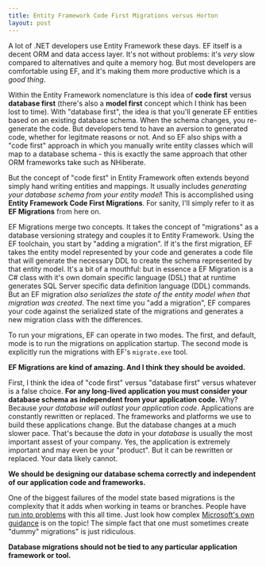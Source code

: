 ```yaml
---
title: Entity Framework Code First Migrations versus Horton
layout: post
---
```


A lot of .NET developers use Entity Framework these days. EF itself is a decent ORM and data access layer. It's not without problems: it's *very* slow compared to alternatives and quite a memory hog. But most developers are comfortable using EF, and it's making them more productive which is a *good thing*.

Within the Entity Framework nomenclature is this idea of **code first** versus **database first** (there's also a **model first** concept which I think has been lost to time). With "database first", the idea is that you'll generate EF entities based on an existing database schema. When the schema changes, you re-generate the code. But developers tend to have an aversion to generated code, whether for legitmate reasons or not. And so EF also ships with a "code first" approach in which you manually write entity classes which will map to a database schema - this is exactly the same approach that other ORM frameworks take such as NHiberate.

But the concept of "code first" in Entity Framework often extends beyond simply hand writing entities and mappings. It usually includes *generating your database schema from your entity model*! This is accomplished using **Entity Framework Code First Migrations**. For sanity, I'll simply refer to it as **EF Migrations** from here on.

EF Migrations merge two concepts. It takes the concept of "migrations" as a database versioning strategy and couples it to Entity Framework. Using the EF toolchain, you start by "adding a migration". If it's the first migration, EF takes the entity model represented by your code and generates a code file that will generate the necessary DDL to create the schema represented by that entity model. It's a bit of a mouthful: but in essence a EF Migration is a C# class with it's own domain specific language (DSL) that at runtime generates SQL Server specific data definition language (DDL) commands. But an EF migration *also serializes the state of the entity model when that migration was created*. The next time you "add a migration", EF compares your code against the serialized state of the migrations and generates a new migration class with the differences.

To run your migrations, EF can operate in two modes. The first, and default, mode is to run the migrations on application startup. The second mode is explicitly run the migrations with EF's `migrate.exe` tool.

**EF Migrations are kind of amazing. And I think they should be avoided.**

First, I think the idea of "code first" versus "database first" versus whatever is a false choice. **For any long-lived application you must consider your database schema as independent from your application code.** Why? Because *your database will outlast your application code*. Applications are constantly rewritten or replaced. The frameworks and platforms we use to build these applications change. But the database changes at a much slower pace. That's because the *data* in your *database* is usually the most important assest of your company. Yes, the application is extremely important and may even be your "product". But it can be rewritten or replaced. Your data likely cannot.

**We should be designing our database schema correctly and independent of our application code and frameworks.**

One of the biggest failures of the model state based migrations is the complexity that it adds when working in teams or branches. People have [run into problems](http://stackoverflow.com/a/19158039) with this all time. Just look how complex [Microsoft's own guidance](https://msdn.microsoft.com/en-us/data/dn481501.aspx) is on the topic! The simple fact that one must sometimes create "dummy" migrations" is just ridiculous.

**Database migrations should not be tied to any particular application framework or tool.**